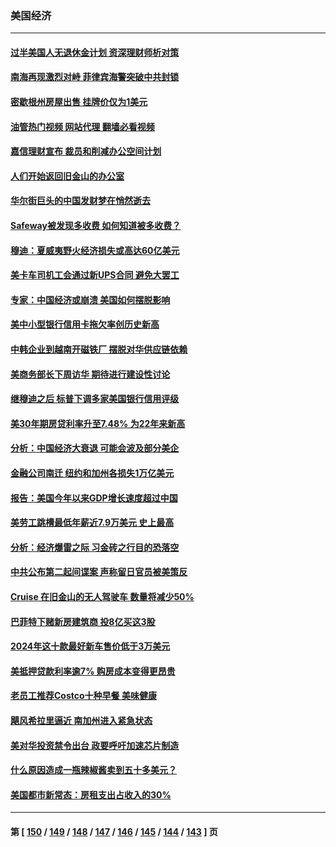 ### 美国经济
---
#### [过半美国人无退休金计划 资深理财师析对策](../../pages/ncid1078158/n14060069.md?08241645) 
#### [南海再现激烈对峙 菲律宾海警突破中共封锁](../../pages/ncid1078158/n14059541.md?08241645) 
#### [密歇根州房屋出售 挂牌价仅为1美元](../../pages/ncid1078158/n14059434.md?08241645) 
#### [油管热门视频 网站代理 翻墙必看视频](http://138.2.39.72:81/youtube.html?epic-marker?08241645)
#### [嘉信理财宣布 裁员和削减办公空间计划](../../pages/ncid1078158/n14059432.md?08241645) 
#### [人们开始返回旧金山的办公室](../../pages/ncid1078158/n14059419.md?08241645) 
#### [华尔街巨头的中国发财梦在悄然逝去](../../pages/ncid1078158/n14059247.md?08241645) 
#### [Safeway被发现多收费 如何知道被多收费？](../../pages/ncid1078158/n14059404.md?08241645) 
#### [穆迪：夏威夷野火经济损失或高达60亿美元](../../pages/ncid1078158/n14059384.md?08241645) 
#### [美卡车司机工会通过新UPS合同 避免大罢工](../../pages/ncid1078158/n14059160.md?08241645) 
#### [专家：中国经济或崩溃 美国如何摆脱影响](../../pages/ncid1078158/n14059150.md?08241645) 
#### [美中小型银行信用卡拖欠率创历史新高](../../pages/ncid1078158/n14059138.md?08241645) 
#### [中韩企业到越南开磁铁厂 摆脱对华供应链依赖](../../pages/ncid1078158/n14059037.md?08241645) 
#### [美商务部长下周访华 期待进行建设性讨论](../../pages/ncid1078158/n14058858.md?08241645) 
#### [继穆迪之后 标普下调多家美国银行信用评级](../../pages/ncid1078158/n14058728.md?08241645) 
#### [美30年期房贷利率升至7.48% 为22年来新高](../../pages/ncid1078158/n14058599.md?08241645) 
#### [分析：中国经济大衰退 可能会波及部分美企](../../pages/ncid1078158/n14058420.md?08241645) 
#### [金融公司南迁 纽约和加州各损失1万亿美元](../../pages/ncid1078158/n14058345.md?08241645) 
#### [报告：美国今年以来GDP增长速度超过中国](../../pages/ncid1078158/n14058394.md?08241645) 
#### [美劳工跳槽最低年薪近7.9万美元 史上最高](../../pages/ncid1078158/n14058367.md?08241645) 
#### [分析：经济爆雷之际 习金砖之行目的恐落空](../../pages/ncid1078158/n14058227.md?08241645) 
#### [中共公布第二起间谍案 声称留日官员被美策反](../../pages/ncid1078158/n14058134.md?08241645) 
#### [Cruise 在旧金山的无人驾驶车 数量将减少50%](../../pages/ncid1078158/n14058035.md?08241645) 
#### [巴菲特下赌新房建筑商 投8亿买这3股](../../pages/ncid1078158/n14057951.md?08241645) 
#### [2024年这十款最好新车售价低于3万美元](../../pages/ncid1078158/n14054131.md?08241645) 
#### [美抵押贷款利率逾7% 购房成本变得更昂贵](../../pages/ncid1078158/n14057662.md?08241645) 
#### [老员工推荐Costco十种早餐 美味健康](../../pages/ncid1078158/n14056966.md?08241645) 
#### [飓风希拉里逼近 南加州进入紧急状态](../../pages/ncid1078158/n14057425.md?08241645) 
#### [美对华投资禁令出台 政要呼吁加速芯片制造](../../pages/ncid1078158/n14054064.md?08241645) 
#### [什么原因造成一瓶辣椒酱卖到五十多美元？](../../pages/ncid1078158/n14057222.md?08241645) 
#### [美国都市新常态：房租支出占收入的30%](../../pages/ncid1078158/n14057104.md?08241645) 

---
#### 第 [ [150](./150.md?08241645) / [149](./149.md?08241645) / [148](./148.md?08241645) / [147](./147.md?08241645) / [146](./146.md?08241645) / [145](./145.md?08241645) / [144](./144.md?08241645) / [143](./143.md?08241645) ] 页
